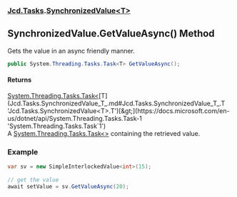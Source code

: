 ### [Jcd.Tasks](Jcd.Tasks.md 'Jcd.Tasks').[SynchronizedValue&lt;T&gt;](Jcd.Tasks.SynchronizedValue_T_.md 'Jcd.Tasks.SynchronizedValue<T>')

## SynchronizedValue<T>.GetValueAsync() Method

Gets the value in an async friendly manner.

```csharp
public System.Threading.Tasks.Task<T> GetValueAsync();
```

#### Returns
[System.Threading.Tasks.Task&lt;](https://docs.microsoft.com/en-us/dotnet/api/System.Threading.Tasks.Task-1 'System.Threading.Tasks.Task`1')[T](Jcd.Tasks.SynchronizedValue_T_.md#Jcd.Tasks.SynchronizedValue_T_.T 'Jcd.Tasks.SynchronizedValue<T>.T')[&gt;](https://docs.microsoft.com/en-us/dotnet/api/System.Threading.Tasks.Task-1 'System.Threading.Tasks.Task`1')  
A [System.Threading.Tasks.Task&lt;&gt;](https://docs.microsoft.com/en-us/dotnet/api/System.Threading.Tasks.Task-1 'System.Threading.Tasks.Task`1') containing the retrieved value.

### Example
  
```csharp  
var sv = new SimpleInterlockedValue<int>(15);  
  
// get the value  
await setValue = sv.GetValueAsync(20);  
```